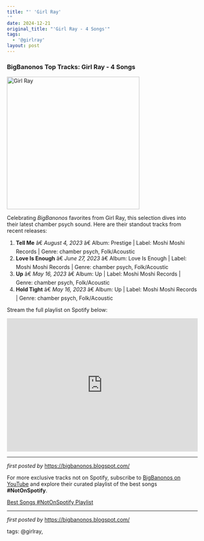 ```yaml
---
title: "' 'Girl Ray'
'"
date: 2024-12-21
original_title: "'Girl Ray - 4 Songs'"
tags:
  - '@girlray'
layout: post
---
```

<h3>BigBanonos Top Tracks: Girl Ray - 4 Songs</h3>
<div class="separator"> <a href="https://herasayssheshouldbethestarnow.wordpress.com/wp-content/uploads/2018/07/07-girl-ray-photo-heaven-events.jpg" > <img alt="Girl Ray" border="0" height="350" src="https://herasayssheshouldbethestarnow.wordpress.com/wp-content/uploads/2018/07/07-girl-ray-photo-heaven-events.jpg" /> </a>
</div> <p>Celebrating <em>BigBanonos</em> favorites from Girl Ray, this selection dives into their latest chamber psych sound. Here are their standout tracks from recent releases:</p> <ol> <li><strong>Tell Me</strong> â€ <em>August 4, 2023</em> â€ Album: Prestige | Label: Moshi Moshi Records | Genre: chamber psych, Folk/Acoustic</li> <li><strong>Love Is Enough</strong> â€ <em>June 27, 2023</em> â€ Album: Love Is Enough | Label: Moshi Moshi Records | Genre: chamber psych, Folk/Acoustic</li> <li><strong>Up</strong> â€ <em>May 16, 2023</em> â€ Album: Up | Label: Moshi Moshi Records | Genre: chamber psych, Folk/Acoustic</li> <li><strong>Hold Tight</strong> â€ <em>May 16, 2023</em> â€ Album: Up | Label: Moshi Moshi Records | Genre: chamber psych, Folk/Acoustic</li>
</ol> <p>Stream the full playlist on Spotify below:</p>
<iframe src="https://open.spotify.com/embed/playlist/4W6ecKgz1mVGDDKb2YBo8F?utm_source=generator" width="100%" height="352" frameBorder="0" allowfullscreen="" allow="autoplay; clipboard-write; encrypted-media; fullscreen; picture-in-picture" loading="lazy"></iframe> <hr />
<p><em>first posted by</em> <a href="https://bigbanonos.blogspot.com/" rel="noopener" target="_new">https://bigbanonos.blogspot.com/</a></p>


<!--Subscribe and Playlist Links-->
<div>
    <p>For more exclusive tracks not on Spotify, subscribe to <a href="https://www.youtube.com/@BigBanonos" target="_blank">BigBanonos on YouTube</a> and explore their curated playlist of the best songs <strong>#NotOnSpotify</strong>.</p>
    <p><a href="https://www.youtube.com/playlist?list=PLtuNtuTatqI0kFahUCbtbfenC_ET5O_tr" target="_blank">Best Songs #NotOnSpotify Playlist<br /></a></p></div>

<hr />

<p><em>first posted by</em> <a href="https://bigbanonos.blogspot.com/" rel="noopener" target="_new">https://bigbanonos.blogspot.com/</a></p>

<p>tags: @girlray,</p>

